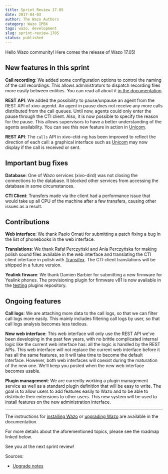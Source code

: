 ```yaml
---
title: Sprint Review 17.05
date: 2017-04-03
author: The Wazo Authors
category: Wazo IPBX
tags: wazo, development
slug: sprint-review-1705
status: published
---
```


Hello Wazo community! Here comes the release of Wazo 17.05!

New features in this sprint
---------------------------

**Call recording**: We added some configuration options to control the naming of the call recordings. This allows administrators to dispatch recording files more easily between entities. You can read all about it [in the documentation](http://wazo.readthedocs.io/en/latest/administration/call_recording/call_recording.html#file-names).

**REST API**: We added the possibility to pause/unpause an agent from the REST API of xivo-agentd. An agent in pause does not receive any more calls distributed from the call queues. Until now, agents could only enter the pause through the CTI client. Also, it is now possible to specify the reason for the pause. This allows supervisors to have a better understanding of the agents availability. You can see this new feature in action in [Unicom](https://phone.wazo.community).

**REST API**: The ``calls`` API in xivo-ctid-ng has been improved to reflect the direction of each call: a graphical interface such as [Unicom](https://phone.wazo.community) may now display if the call is received or sent.

Important bug fixes
-------------------

**Database**: One of Wazo services (xivo-dird) was not closing the connections to the database. It blocked other services from accessing the database in some circumstances.

**CTI Client**: Transfers made via the client had a performance issue that would take up all CPU of the machine after a few transfers, causing other issues as a result.

Contributions
-------------

**Web interface**: We thank Paolo Ornati for submitting a patch fixing a bug in the list of phonebooks in the web interface.

**Translations**: We thank Rafał Perczyński and Ania Perczyńska for making polish sound files available in the web interface and translating the CTI client interface in polish with [Transifex](https://www.transifex.com/wazo/wazo/). The CTI client translations will be shipped in a future version.

**Yealink firware**: We thank Damien Barbier for submitting a new firmware for Yealink phones. The provisioning plugin for firmware v81 is now available in the [testing](http://wazo.readthedocs.io/en/latest/administration/provisioning/basic_configuration.html#alternative-plugins-repo) plugins repository.

Ongoing features
----------------

**Call logs**: We are attaching more data to the call logs, so that we can filter call logs more easily. This mainly includes filtering call logs by user, so that call logs analysis becomes less tedious.

**New web interface**: This web interface will only use the REST API we've been developing in the past few years, with no brittle complicated internal logic like the current web interface has: all the logic is handled by the REST APIs. This web interface will not replace the current web interface before it has all the same features, so it will take time to become the default interface. However, both web interfaces will coexist during the maturation of the new one. We'll keep you posted when the new web interface becomes usable.

**Plugin management**: We are currently working a plugin management service as well as a standard plugin definition that will be easy to write. The goal is to allow users to add features easily to Wazo and to be able to distribute their extensions to other users. This new system will be used to install features on the new administration interface.

---

The instructions for [installing Wazo](/uc-doc/installation/install-system) or [upgrading Wazo](/uc-doc/upgrade/introduction) are available in the documentation.

For more details about the aforementioned topics, please see the roadmap linked below.

See you at the next sprint review!

Sources:

* [Upgrade notes](http://wazo.readthedocs.io/en/wazo-17.05/upgrade/upgrade.html#upgrade-notes)
